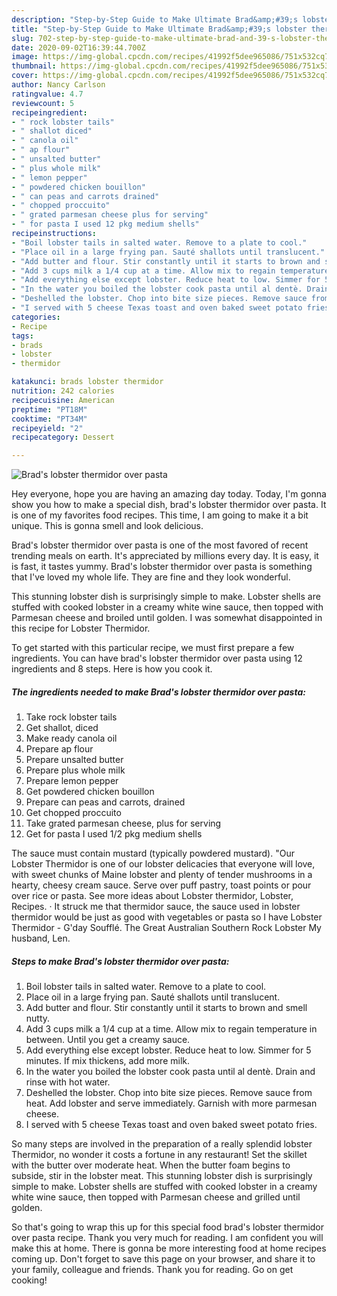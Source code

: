 ```yaml
---
description: "Step-by-Step Guide to Make Ultimate Brad&amp;#39;s lobster thermidor over pasta"
title: "Step-by-Step Guide to Make Ultimate Brad&amp;#39;s lobster thermidor over pasta"
slug: 702-step-by-step-guide-to-make-ultimate-brad-and-39-s-lobster-thermidor-over-pasta
date: 2020-09-02T16:39:44.700Z
image: https://img-global.cpcdn.com/recipes/41992f5dee965086/751x532cq70/brads-lobster-thermidor-over-pasta-recipe-main-photo.jpg
thumbnail: https://img-global.cpcdn.com/recipes/41992f5dee965086/751x532cq70/brads-lobster-thermidor-over-pasta-recipe-main-photo.jpg
cover: https://img-global.cpcdn.com/recipes/41992f5dee965086/751x532cq70/brads-lobster-thermidor-over-pasta-recipe-main-photo.jpg
author: Nancy Carlson
ratingvalue: 4.7
reviewcount: 5
recipeingredient:
- " rock lobster tails"
- " shallot diced"
- " canola oil"
- " ap flour"
- " unsalted butter"
- " plus whole milk"
- " lemon pepper"
- " powdered chicken bouillon"
- " can peas and carrots drained"
- " chopped proccuito"
- " grated parmesan cheese plus for serving"
- " for pasta I used 12 pkg medium shells"
recipeinstructions:
- "Boil lobster tails in salted water. Remove to a plate to cool."
- "Place oil in a large frying pan. Sauté shallots until translucent."
- "Add butter and flour. Stir constantly until it starts to brown and smell nutty."
- "Add 3 cups milk a 1/4 cup at a time. Allow mix to regain temperature in between. Until you get a creamy sauce."
- "Add everything else except lobster. Reduce heat to low. Simmer for 5 minutes. If mix thickens, add more milk."
- "In the water you boiled the lobster cook pasta until al dentè. Drain and rinse with hot water."
- "Deshelled the lobster. Chop into bite size pieces. Remove sauce from heat. Add lobster and serve immediately. Garnish with more parmesan cheese."
- "I served with 5 cheese Texas toast and oven baked sweet potato fries."
categories:
- Recipe
tags:
- brads
- lobster
- thermidor

katakunci: brads lobster thermidor 
nutrition: 242 calories
recipecuisine: American
preptime: "PT18M"
cooktime: "PT34M"
recipeyield: "2"
recipecategory: Dessert

---
```



![Brad&#39;s lobster thermidor over pasta](https://img-global.cpcdn.com/recipes/41992f5dee965086/751x532cq70/brads-lobster-thermidor-over-pasta-recipe-main-photo.jpg)

Hey everyone, hope you are having an amazing day today. Today, I'm gonna show you how to make a special dish, brad&#39;s lobster thermidor over pasta. It is one of my favorites food recipes. This time, I am going to make it a bit unique. This is gonna smell and look delicious.

Brad&#39;s lobster thermidor over pasta is one of the most favored of recent trending meals on earth. It's appreciated by millions every day. It is easy, it is fast, it tastes yummy. Brad&#39;s lobster thermidor over pasta is something that I've loved my whole life. They are fine and they look wonderful.

This stunning lobster dish is surprisingly simple to make. Lobster shells are stuffed with cooked lobster in a creamy white wine sauce, then topped with Parmesan cheese and broiled until golden. I was somewhat disappointed in this recipe for Lobster Thermidor.


To get started with this particular recipe, we must first prepare a few ingredients. You can have brad&#39;s lobster thermidor over pasta using 12 ingredients and 8 steps. Here is how you cook it.

<!--inarticleads1-->

##### The ingredients needed to make Brad&#39;s lobster thermidor over pasta:

1. Take  rock lobster tails
1. Get  shallot, diced
1. Make ready  canola oil
1. Prepare  ap flour
1. Prepare  unsalted butter
1. Prepare  plus whole milk
1. Prepare  lemon pepper
1. Get  powdered chicken bouillon
1. Prepare  can peas and carrots, drained
1. Get  chopped proccuito
1. Take  grated parmesan cheese, plus for serving
1. Get  for pasta I used 1/2 pkg medium shells


The sauce must contain mustard (typically powdered mustard). &#34;Our Lobster Thermidor is one of our lobster delicacies that everyone will love, with sweet chunks of Maine lobster and plenty of tender mushrooms in a hearty, cheesy cream sauce. Serve over puff pastry, toast points or pour over rice or pasta. See more ideas about Lobster thermidor, Lobster, Recipes. · It struck me that thermidor sauce, the sauce used in lobster thermidor would be just as good with vegetables or pasta so I have Lobster Thermidor - G&#39;day Soufflé. The Great Australian Southern Rock Lobster My husband, Len. 

<!--inarticleads2-->

##### Steps to make Brad&#39;s lobster thermidor over pasta:

1. Boil lobster tails in salted water. Remove to a plate to cool.
1. Place oil in a large frying pan. Sauté shallots until translucent.
1. Add butter and flour. Stir constantly until it starts to brown and smell nutty.
1. Add 3 cups milk a 1/4 cup at a time. Allow mix to regain temperature in between. Until you get a creamy sauce.
1. Add everything else except lobster. Reduce heat to low. Simmer for 5 minutes. If mix thickens, add more milk.
1. In the water you boiled the lobster cook pasta until al dentè. Drain and rinse with hot water.
1. Deshelled the lobster. Chop into bite size pieces. Remove sauce from heat. Add lobster and serve immediately. Garnish with more parmesan cheese.
1. I served with 5 cheese Texas toast and oven baked sweet potato fries.


So many steps are involved in the preparation of a really splendid lobster Thermidor, no wonder it costs a fortune in any restaurant! Set the skillet with the butter over moderate heat. When the butter foam begins to subside, stir in the lobster meat. This stunning lobster dish is surprisingly simple to make. Lobster shells are stuffed with cooked lobster in a creamy white wine sauce, then topped with Parmesan cheese and grilled until golden. 

So that's going to wrap this up for this special food brad&#39;s lobster thermidor over pasta recipe. Thank you very much for reading. I am confident you will make this at home. There is gonna be more interesting food at home recipes coming up. Don't forget to save this page on your browser, and share it to your family, colleague and friends. Thank you for reading. Go on get cooking!
